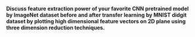 **Discuss feature extraction power of your favorite CNN pretrained model by
ImageNet dataset before and after transfer learning by
MNIST didgit dataset by plotting high dimensional
feature vectors on 2D plane using three dimension reduction techniques.**
